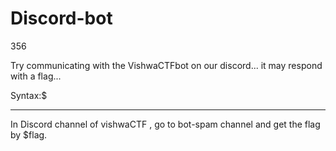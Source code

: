 # Discord-bot

356

Try communicating with the VishwaCTFbot on our discord... it may respond with a flag...

Syntax:$

<hr>

In Discord channel of vishwaCTF , go to bot-spam channel and get the flag by $flag.
